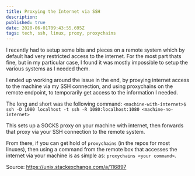 ```yaml
---
title: Proxying the Internet via SSH
description: 
published: true
date: 2020-06-01T09:43:55.695Z
tags: tech, ssh, linux, proxy, proxychains
---
```


I recently had to setup some bits and pieces on a remote system which by default had very restricted access to the internet.  For the most part thats fine, but in my particular case, I found it was mostly impossible to setup the various systems as I needed them.

I ended up working around the issue in the end, by proxying internet access to the machine via my SSH connection, and using proxychains on the remote endpoint, to temporarily get access to the information I needed.

The long and short was the following command: `<machine-with-internet>$ ssh -D 1080 localhost -t ssh -R 1080:localhost:1080 <machine-no-internet>`

This sets up a SOCKS proxy on your machine with internet, then forwards that proxy via your SSH connection to the remote system.

From there, if you can get hold of `proxychains` (in the repos for most linuxes), then using a command from the remote box that accesses the internet via your machine is as simple as: `proxychains <your command>`.

Source: https://unix.stackexchange.com/a/116897